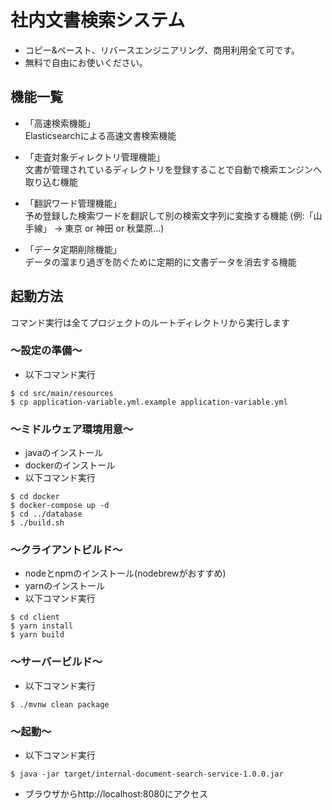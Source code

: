 # 社内文書検索システム
* コピー&ペースト、リバースエンジニアリング、商用利用全て可です。
* 無料で自由にお使いください。

## 機能一覧
* 「高速検索機能」  
Elasticsearchによる高速文書検索機能

* 「走査対象ディレクトリ管理機能」  
文書が管理されているディレクトリを登録することで自動で検索エンジンへ取り込む機能

* 「翻訳ワード管理機能」  
予め登録した検索ワードを翻訳して別の検索文字列に変換する機能
(例:「山手線」 → 東京 or 神田 or 秋葉原...)

* 「データ定期削除機能」  
データの溜まり過ぎを防ぐために定期的に文書データを消去する機能

## 起動方法
コマンド実行は全てプロジェクトのルートディレクトリから実行します

### 〜設定の準備〜
* 以下コマンド実行

```
$ cd src/main/resources
$ cp application-variable.yml.example application-variable.yml
```

### 〜ミドルウェア環境用意〜
* javaのインストール
* dockerのインストール
* 以下コマンド実行

```
$ cd docker
$ docker-compose up -d
$ cd ../database
$ ./build.sh
```

### 〜クライアントビルド〜
* nodeとnpmのインストール(nodebrewがおすすめ)
* yarnのインストール
* 以下コマンド実行

```
$ cd client
$ yarn install
$ yarn build
```

### 〜サーバービルド〜
* 以下コマンド実行

```
$ ./mvnw clean package
```

### 〜起動〜
* 以下コマンド実行

```
$ java -jar target/internal-document-search-service-1.0.0.jar
```

* ブラウザからhttp://localhost:8080にアクセス
